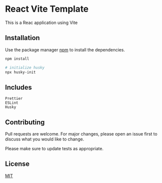 # React Vite Template

This is a Reac application using Vite

## Installation

Use the package manager [npm](https://nodejs.org/en/download/) to install the dependencies.

```bash
npm install

# initialize husky
npx husky-init
```

## Includes

```
Prettier
ESLint
Husky
```

## Contributing

Pull requests are welcome. For major changes, please open an issue first to discuss what you would like to change.

Please make sure to update tests as appropriate.

## License

[MIT](https://choosealicense.com/licenses/mit/)
